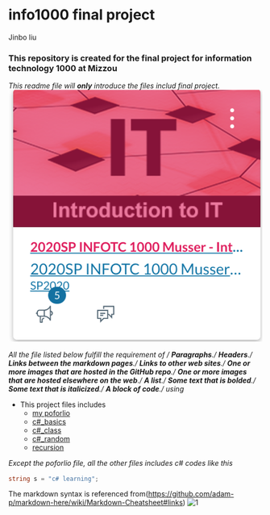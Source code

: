 # info1000 final project

Jinbo liu

### This repository is created for the final project for information technology 1000 at Mizzou

*This readme file will **only** introduce the files includ final project.* 
![1000](https://github.com/Dokidok1/new1000/blob/master/images/1000.png)


*All the file listed below fulfill the requirement of /
**Paragraphs**./ 
**Headers**./ 
**Links between the markdown pages**./ 
**Links to other web sites**./ 
**One or more images that are hosted in the GitHub repo**./ 
**One or more images that are hosted elsewhere on the web**./ 
**A list**./ 
**Some text that is bolded**./ 
**Some text that is italicized**./ 
**A block of code**./ 
using*


* This project files includes
  * [my poforlio](https://github.com/Dokidok1/new1000/blob/master/md_files/me.md)
  * [c#_basics](https://github.com/Dokidok1/new1000/blob/master/md_files/c%23_basic.md)
  * [c#_class](https://github.com/Dokidok1/new1000/blob/master/md_files/c%23_class.md)
  * [c#_random](https://github.com/Dokidok1/new1000/blob/master/md_files/c%23_random.md)
  * [recursion](https://github.com/Dokidok1/new1000/blob/master/md_files/recursion.md)

*Except the poforlio file, all the other files includes c# codes like this*
```c#
string s = "c# learning";

```





The markdown syntax is referenced from(https://github.com/adam-p/markdown-here/wiki/Markdown-Cheatsheet#links)
![1](https://code-maze.com/wp-content/uploads/2020/01/Code-Maze-Logo-White-Text-Transparent-HRez-Full.png)
